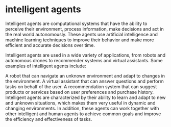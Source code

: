 # intelligent agents

Intelligent agents are computational systems that have the ability to perceive their environment, process information, make decisions and act in the real world autonomously. These agents use artificial intelligence and machine learning techniques to improve their behavior and make more efficient and accurate decisions over time.

Intelligent agents are used in a wide variety of applications, from robots and autonomous drones to recommender systems and virtual assistants. Some examples of intelligent agents include:

A robot that can navigate an unknown environment and adapt to changes in the environment.
A virtual assistant that can answer questions and perform tasks on behalf of the user.
A recommendation system that can suggest products or services based on user preferences and purchase history.
Intelligent agents are characterized by their ability to learn and adapt to new and unknown situations, which makes them very useful in dynamic and changing environments. In addition, these agents can work together with other intelligent and human agents to achieve common goals and improve the efficiency and effectiveness of tasks.